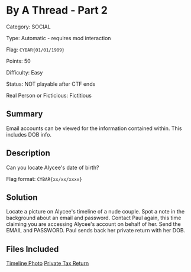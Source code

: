 # By A Thread - Part 2
Category: SOCIAL

Type: Automatic - requires mod interaction

Flag: `CYBAR{01/01/1989}`

Points: 50

Difficulty: Easy

Status: NOT playable after CTF ends

Real Person or Ficticious: Fictitious

## Summary
Email accounts can be viewed for the information contained within. This includes DOB info.

## Description
Can you locate Alycee's date of birth?

Flag format: `CYBAR{xx/xx/xxxx}`

## Solution
Locate a picture on Alycee's timeline of a nude couple. Spot a note in the background about an email and password. Contact Paul again, this time claiming you are accessing Alycee's account on behalf of her. Send the EMAIL and PASSWORD. Paul sends back her private return with her DOB.

## Files Included
[Timeline Photo](../Files/by_a_thread_2.jpg)
[Private Tax Return](../Files/by_a_thread_2_alycee-tax-private)